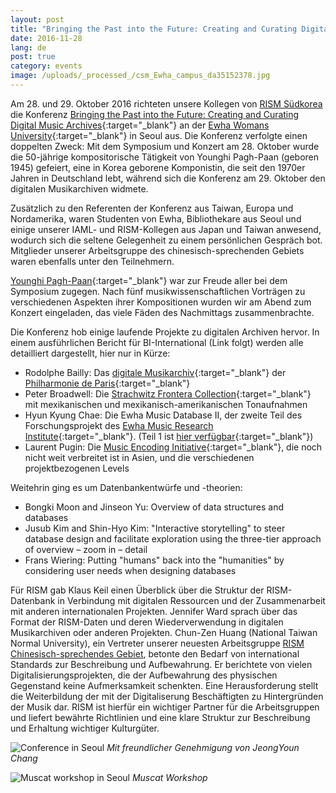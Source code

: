 ```yaml
---
layout: post
title: "Bringing the Past into the Future: Creating and Curating Digital Music Archives (Seoul, Südkorea)"
date: 2016-11-28
lang: de
post: true
category: events
image: /uploads/_processed_/csm_Ewha_campus_da35152378.jpg
---
```



Am 28. und 29. Oktober 2016 richteten unsere Kollegen von [RISM Südkorea](http://ewha.kor.rism.info/index.php?id=528 "Opens internal link in current window") die Konferenz [Bringing the Past into the Future: Creating and Curating Digital Music Archives](http://www.emri2016.com/){:target="_blank"} an der [Ewha Womans University](https://www.ewha.ac.kr/){:target="_blank"} in Seoul aus. Die Konferenz verfolgte einen doppelten Zweck: Mit dem Symposium und Konzert am 28. Oktober wurde die 50-jährige kompositorische Tätigkeit von Younghi Pagh-Paan (geboren 1945) gefeiert, eine in Korea geborene Komponistin, die seit den 1970er Jahren in Deutschland lebt, während sich die Konferenz am 29. Oktober den digitalen Musikarchiven widmete.

Zusätzlich zu den Referenten der Konferenz aus Taiwan, Europa und Nordamerika, waren Studenten von Ewha, Bibliothekare aus Seoul und einige unserer IAML- und RISM-Kollegen aus Japan und Taiwan anwesend, wodurch sich die seltene Gelegenheit zu einem persönlichen Gespräch bot. Mitglieder unserer Arbeitsgruppe des chinesisch-sprechenden Gebiets waren ebenfalls unter den Teilnehmern.

[Younghi Pagh-Paan](http://www.pagh-paan.com/){:target="_blank"} war zur Freude aller bei dem Symposium zugegen. Nach fünf musikwissenschaftlichen Vorträgen zu verschiedenen Aspekten ihrer Kompositionen wurden wir am Abend zum Konzert eingeladen, das viele Fäden des Nachmittags zusammenbrachte.

Die Konferenz hob einige laufende Projekte zu digitalen Archiven hervor. In einem ausführlichen Bericht für BI-International (Link folgt) werden alle detailliert dargestellt, hier nur in Kürze:

- Rodolphe Bailly: Das [digitale Musikarchiv](http://live.philharmoniedeparis.fr/){:target="_blank"} der [Philharmonie de Paris](http://philharmoniedeparis.fr/fr){:target="_blank"}
- Peter Broadwell: Die [Strachwitz Frontera Collection](http://frontera.library.ucla.edu/){:target="_blank"} mit mexikanischen und mexikanisch-amerikanischen Tonaufnahmen
- Hyun Kyung Chae: Die Ewha Music Database II, der zweite Teil des Forschungsprojekt des [Ewha Music Research Institute](https://www.ewha.ac.kr/mbs/ewhaen/subview.jsp?id=ewhaen_040302040200){:target="_blank"}. (Teil 1 ist [hier verfügbar](http://emusicdb.info/index.php?lang=en){:target="_blank"})
- Laurent Pugin: Die [Music Encoding Initiative](http://music-encoding.org/){:target="_blank"}, die noch nicht weit verbreitet ist in Asien, und die verschiedenen projektbezogenen Levels

Weitehrin ging es um Datenbankentwürfe und -theorien:

- Bongki Moon and Jinseon Yu: Overview of data structures and databases
- Jusub Kim and Shin-Hyo Kim: "Interactive storytelling" to steer database design and facilitate exploration using the three-tier approach of overview – zoom in – detail
- Frans Wiering: Putting "humans" back into the "humanities" by considering user needs when designing databases

Für RISM gab Klaus Keil einen Überblick über die Struktur der RISM-Datenbank in Verbindung mit digitalen Ressourcen und der Zusammenarbeit mit anderen internationalen Projekten. Jennifer Ward sprach über das Format der RISM-Daten und deren Wiederverwendung in digitalen Musikarchiven oder anderen Projekten. Chun-Zen Huang (National Taiwan Normal University), ein Vertreter unserer neuesten Arbeitsgruppe [RISM Chinesisch-sprechendes Gebiet](/de/workgroups/rism-chinese-language-region/home.html "Opens internal link in current window"), betonte den Bedarf von international Standards zur Beschreibung und Aufbewahrung. Er berichtete von vielen Digitalisierungsprojekten, die der Aufbewahrung des physischen Gegenstand keine Aufmerksamkeit schenkten. Eine Herausforderung stellt die Weiterbildung der mit der Digitaliserung Beschäftigten zu Hintergründen der Musik dar. RISM ist hierfür ein wichtiger Partner für die Arbeitsgruppen und liefert bewährte Richtlinien und eine klare Struktur zur Beschreibung und Erhaltung wichtiger Kulturgüter.

![Conference in Seoul](http://rism.info/fileadmin/content/news/Panel_Fotographin_JeongYoun_Chang_5456_3632.JPG)
_Mit freundlicher Genehmigung von JeongYoun Chang_





![Muscat workshop in Seoul](http://rism.info/fileadmin/content/news/Workshop_webinar_960_557.jpg)
_Muscat Workshop_






<script type="text/javascript">var switchTo5x=true;</script><script type="text/javascript" src="http://w.sharethis.com/button/buttons.js"></script><script type="text/javascript">stLight.options({publisher: "9b601438-1ce1-49d8-bfd7-9cff5df54c17", doNotHash: false, doNotCopy: false, hashAddressBar: false});</script>